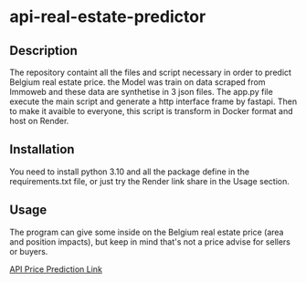 # api-real-estate-predictor

## Description
The repository containt all the files and script necessary in order to predict
Belgium real estate price. the Model was train on data scraped from Immoweb and these data
are synthetise in 3 json files. The app.py file execute the main script and generate a http interface frame by fastapi.
Then to make it avaible to everyone, this script is transform in Docker format and host on Render.

## Installation
You need to install python 3.10 and all the package define in the requirements.txt file, or just try the 
Render link share in the Usage section.

## Usage
The program can give some inside on the Belgium real estate price (area and position impacts), but keep in mind that's not a price advise
for sellers or buyers.

[API Price Prediction Link](https://api-demo-real-estate-predictor-av.onrender.com)